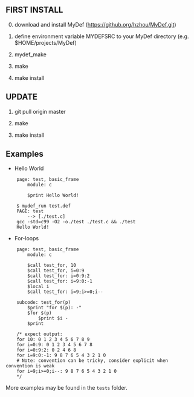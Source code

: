 ## FIRST INSTALL

0. download and install MyDef (https://github.org/hzhou/MyDef.git)

1. define environment variable MYDEFSRC to your MyDef directory (e.g. $HOME/projects/MyDef)

2. mydef_make

3. make

4. make install

## UPDATE

1. git pull origin master

2. make 

3. make install

## Examples

* Hello World
```
    page: test, basic_frame
        module: c

        $print Hello World!
```

```
    $ mydef_run test.def
    PAGE: test
        --> [./test.c]
    gcc -std=c99 -O2 -o./test ./test.c && ./test
    Hello World!
```

* For-loops
```
    page: test, basic_frame
        module: c

        $call test_for, 10
        $call test_for, i=0:9
        $call test_for: i=0:9:2
        $call test_for: i=9:0:-1
        $local i
        $call test_for: i=9;i>=0;i--

    subcode: test_for(p)
        $print "for $(p): -"
        $for $(p)
            $print $i -
        $print

    /* expect output:
    for 10: 0 1 2 3 4 5 6 7 8 9
    for i=0:9: 0 1 2 3 4 5 6 7 8
    for i=0:9:2: 0 2 4 6 8
    for i=9:0:-1: 9 8 7 6 5 4 3 2 1 0 
    # Note: convention can be tricky, consider explicit when convention is weak
    for i=9;i>=0;i--: 9 8 7 6 5 4 3 2 1 0
    */
```

More examples may be found in the `tests` folder.

